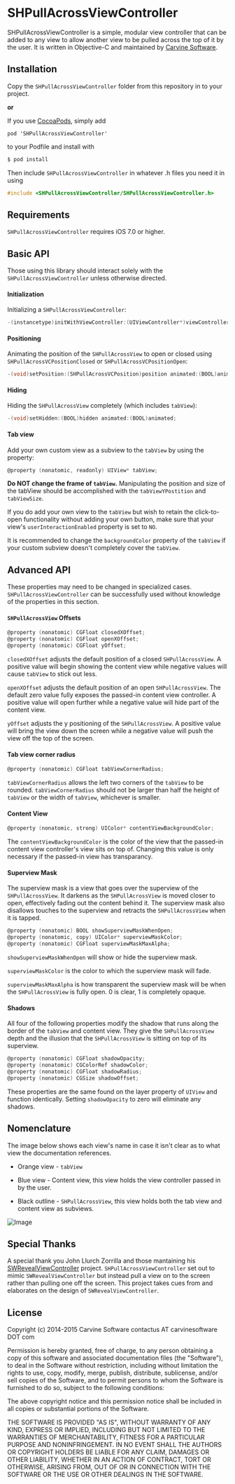 # SHPullAcrossViewController
SHPullAcrossViewController is a simple, modular view controller that can be added to any view to allow another view to be pulled across the top of it by the user. It is written in Objective-C and maintained by [Carvine Software].

## Installation
Copy the `SHPullAcrossViewController` folder from this repository in to your project.

**or**

If you use [CocoaPods], simply add
```
pod 'SHPullAcrossViewController'
```
to your Podfile and install with
```sh
$ pod install
```

Then include `SHPullAcrossViewController` in whatever .h files you need it in using
```objective-c
#include <SHPullAcrossViewController/SHPullAcrossViewController.h>
```
## Requirements
`SHPullAcrossViewController` requires iOS 7.0 or higher.

## Basic API
Those using this library should interact solely with the `SHPullAcrossViewController` unless otherwise directed.

#### Initialization
Initializing a `SHPullAcrossViewController`: 
```objective-c
-(instancetype)initWithViewController:(UIViewController*)viewController;
```

#### Positioning
Animating the position of the `SHPullAcrossView` to open or closed using `SHPullAcrossVCPositionClosed` or `SHPullAcrossVCPositionOpen`:
```objective-c
-(void)setPosition:(SHPullAcrossVCPosition)position animated:(BOOL)animated;
```

#### Hiding
Hiding the `SHPullAcrossView` completely (which includes `tabView`):
```objective-c
-(void)setHidden:(BOOL)hidden animated:(BOOL)animated;
```

#### Tab view
Add your own custom view as a subview to the `tabView` by using the property:
```objective-c
@property (nonatomic, readonly) UIView* tabView;
```
**Do NOT change the frame of `tabView`.** Manipulating the position and size of the tabView should be accomplished with the `tabViewYPostition` and `tabViewSize`.

If you do add your own view to the `tabView` but wish to retain the click-to-open functionality without adding your own button, make sure that your view's `userInteractionEnabled` property is set to `NO`.

It is recommended to change the `backgroundColor` property of the `tabView` if your custom subview doesn't completely cover the `tabView`.

## Advanced API
These properties may need to be changed in specialized cases. `SHPullAcrossViewController` can be successfully used without knowledge of the properties in this section.

#### `SHPullAcrossView` Offsets
```objective-c
@property (nonatomic) CGFloat closedXOffset;
@property (nonatomic) CGFloat openXOffset;
@property (nonatomic) CGFloat yOffset;
```
`closedXOffset` adjusts the default position of a closed `SHPullAcrossView`. A positive value will begin showing the content view while negative values will cause `tabView` to stick out less.

`openXOffset` adjusts the default position of an open `SHPullAcrossView`. The default zero value fully exposes the passed-in content view controller. A positive value will open further while a negative value will hide part of the content view.

`yOffset` adjusts the y positioning of the `SHPullAcrossView`. A positive value will bring the view down the screen while a negative value will push the view off the top of the screen.

#### Tab view corner radius
```objective-c
@property (nonatomic) CGFloat tabViewCornerRadius;
```
`tabViewCornerRadius` allows the left two corners of the `tabView` to be rounded. `tabViewCornerRadius` should not be larger than half the height of `tabView` or the width of `tabView`, whichever is smaller.

#### Content View
```objective-c
@property (nonatomic, strong) UIColor* contentViewBackgroundColor;
```
The `contentViewBackgroundColor` is the color of the view that the passed-in content view controller's view sits on top of. Changing this value is only necessary if the passed-in view has transparancy.

#### Superview Mask
The superview mask is a view that goes over the superview of the `SHPullAcrossView`. It darkens as the `SHPullAcrossView` is moved closer to open, effectively fading out the content behind it. The superview mask also disallows touches to the superview and retracts the `SHPullAcrossView` when it is tapped.
```objective-c
@property (nonatomic) BOOL showSuperviewMaskWhenOpen;
@property (nonatomic, copy) UIColor* superviewMaskColor;
@property (nonatomic) CGFloat superviewMaskMaxAlpha;
```
`showSuperviewMaskWhenOpen` will show or hide the superview mask.

`superviewMaskColor` is the color to which the superview mask will fade.

`superviewMaskMaxAlpha` is how transparent the superview mask will be when the `SHPullAcrossView` is fully open. 0 is clear, 1 is completely opaque.

#### Shadows
All four of the following properties modify the shadow that runs along the border of the `tabView` and content view. They give the `SHPullAcrossView` depth and the illusion that the `SHPullAcrossView` is sitting on top of its superview.
```objective-c
@property (nonatomic) CGFloat shadowOpacity;
@property (nonatomic) CGColorRef shadowColor;
@property (nonatomic) CGFloat shadowRadius;
@property (nonatomic) CGSize shadowOffset;
```
These properties are the same found on the layer property of `UIView` and function identically. Setting `shadowOpacity` to zero will eliminate any shadows.

## Nomenclature
The image below shows each view's name in case it isn't clear as to what view the documentation references.

* Orange view - `tabView`

* Blue view - Content view, this view holds the view controller passed in by the user.

* Black outline - `SHPullAcrossView`, this view holds both the tab view and content view as subviews.

![Image](https://raw.github.com/CarvineJimmy/SHPullAcrossViewController/master/NomenclatureExample.PNG)

## Special Thanks

A special thank you John Llurch Zorrilla and those mantaining his [SWRevealViewController] project. `SHPullAcrossViewController` set out to mimic `SWRevealViewController` but instead pull a view on to the screen rather than pulling one off the screen. This project takes cues from and elaborates on the design of `SWRevealViewController`.

## License
Copyright (c) 2014-2015 Carvine Software contactus AT carvinesoftware DOT com

Permission is hereby granted, free of charge, to any person obtaining a copy of this software and associated documentation files (the "Software"), to deal in the Software without restriction, including without limitation the rights to use, copy, modify, merge, publish, distribute, sublicense, and/or sell copies of the Software, and to permit persons to whom the Software is furnished to do so, subject to the following conditions:

The above copyright notice and this permission notice shall be included in all copies or substantial portions of the Software.

THE SOFTWARE IS PROVIDED "AS IS", WITHOUT WARRANTY OF ANY KIND, EXPRESS OR IMPLIED, INCLUDING BUT NOT LIMITED TO THE WARRANTIES OF MERCHANTABILITY, FITNESS FOR A PARTICULAR PURPOSE AND NONINFRINGEMENT. IN NO EVENT SHALL THE AUTHORS OR COPYRIGHT HOLDERS BE LIABLE FOR ANY CLAIM, DAMAGES OR OTHER LIABILITY, WHETHER IN AN ACTION OF CONTRACT, TORT OR OTHERWISE, ARISING FROM, OUT OF OR IN CONNECTION WITH THE SOFTWARE OR THE USE OR OTHER DEALINGS IN THE SOFTWARE.

[CocoaPods]:https://cocoapods.org
[SWRevealViewController]:https://github.com/John-Lluch/SWRevealViewController
[Carvine Software]:http://carvinesoftware.com
